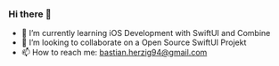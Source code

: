 ### Hi there 👋

- 🌱 I’m currently learning iOS Development with SwiftUI and Combine
- 👯 I’m looking to collaborate on a Open Source SwiftUI Projekt
- 📫 How to reach me: bastian.herzig94@gmail.com




<!--
**BastianHerzig/BastianHerzig** is a ✨ _special_ ✨ repository because its `README.md` (this file) appears on your GitHub profile.

Here are some ideas to get you started:

- 🔭 I’m currently working on ...
- 🌱 I’m currently learning ...
- 👯 I’m looking to collaborate on ...
- 🤔 I’m looking for help with ...
- 💬 Ask me about ...
- 📫 How to reach me: bastian.herzig94@gmail.com
- 😄 Pronouns: ...
- ⚡ Fun fact: ...

![Bastian Herzig's GitHub stats](https://github-readme-stats.vercel.app/api?username=bastianherzig)](https://github.com/bastianherzig/github-readme-stats)
-->
